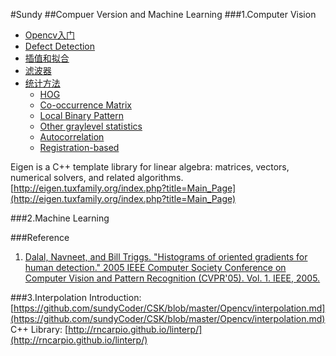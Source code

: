 #Sundy
##Compuer Version and Machine Learning
###1.Computer Vision
- [Opencv入门](https://github.com/sundyCoder/CSK/blob/master/Opencv/opencv.md)
- [Defect Detection](https://github.com/sundyCoder/CSK/blob/master/Opencv/defect-detection.md)
- [插值和拟合](https://github.com/sundyCoder/CSK/blob/master/Opencv/inteplation_fitting_regression.md)
- [滤波器]()
- [统计方法](https://github.com/sundyCoder/CSK/blob/master/Opencv/statistical_approaches.md)
	- [HOG](https://github.com/sundyCoder/CSK/blob/master/Opencv/HOG.md)
	- [Co-occurrence Matrix]()
	- [Local Binary Pattern]()
	- [Other graylevel statistics]()
	- [Autocorrelation]()
	- [Registration-based]()

Eigen is a C++ template library for linear algebra: matrices, vectors, numerical solvers, and related algorithms.
[http://eigen.tuxfamily.org/index.php?title=Main_Page](http://eigen.tuxfamily.org/index.php?title=Main_Page)

###2.Machine Learning

###Reference
1. [Dalal, Navneet, and Bill Triggs. "Histograms of oriented gradients for human detection." 2005 IEEE Computer Society Conference on Computer Vision and Pattern Recognition (CVPR'05). Vol. 1. IEEE, 2005.](http://ieeexplore.ieee.org.sci-hub.cc/xpl/login.jsp?tp=&arnumber=1467360&url=http%3A%2F%2Fieeexplore.ieee.org%2Fxpls%2Fabs_all.jsp%3Farnumber%3D1467360)

###3.Interpolation
Introduction: [https://github.com/sundyCoder/CSK/blob/master/Opencv/interpolation.md](https://github.com/sundyCoder/CSK/blob/master/Opencv/interpolation.md)
C++ Library: [http://rncarpio.github.io/linterp/](http://rncarpio.github.io/linterp/)


